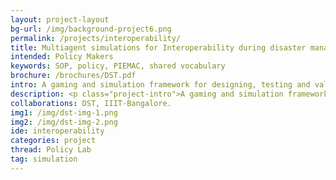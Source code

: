 ```yaml
---
layout: project-layout
bg-url: /img/background-project6.png
permalink: /projects/interoperability/
title: Multiagent simulations for Interoperability during disaster management
intended: Policy Makers
keywords: SOP, policy, PIEMAC, shared vocabulary
brochure: /brochures/DST.pdf
intro: A gaming and simulation framework for designing, testing and validating SOPs for disaster management.
description: <p class="project-intro">A gaming and simulation framework for designing, testing and validating SOPs for disaster management.</p><p class="simple-content">This project uses a gaming and simulation framework for designing, testing and validating Standard Operating Procedures (SOPs) for disaster management which adhere to the local institutional support frameworks, and are process and semantically inter-operable.<p/><p class="simple-content">We use gaming and computerized simulation methods in conjunction with each other for participatory design of interoperable standards for disaster management. Gaming methods provide a platform for experiential learning for the participants, and for validation of SOPs through what-if scenarios. Computerized simulations help test the efficacy of the shared vocabularies which is used by agencies involved in disaster management<p/><p class="simple-content">We developed a simulation tool to test the effect of use of shared vocabularies on communication during disaster management. The shared vocabularies were built using messages from sessions of the PIEMAC game. The computerized simulation developed was used to test the efficacy of this shared vocabulary under different disaster scenarios, and the simulation results were analysed to provide recommendations for effectively designing the shared vocabularies.</p>
collaborations: DST, IIIT-Bangalore.
img1: /img/dst-img-1.png
img2: /img/dst-img-2.png
ide: interoperability
categories: project
thread: Policy Lab
tag: simulation
---
```

